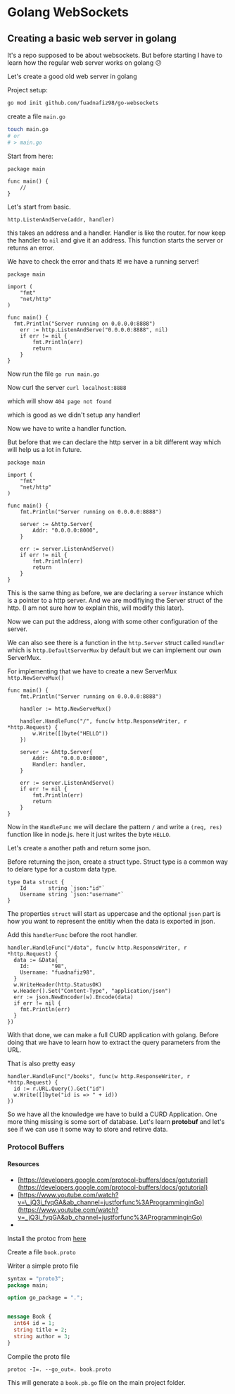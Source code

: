 # Golang WebSockets

## Creating a basic web server in golang

It's a repo supposed to be about websockets. But before starting I have to learn how the regular web server works on golang 😕

Let's create a good old web server in golang

Project setup:

```bash
go mod init github.com/fuadnafiz98/go-websockets
```

create a file `main.go`

```bash
touch main.go
# or
# > main.go
```

Start from here:

```golang
package main

func main() {
	//
}
```

Let's start from basic.

`http.ListenAndServe(addr, handler)`

this takes an address and a handler. Handler is like the router.
for now keep the handler to `nil` and give it an address. This function starts the server or returns an error.

We have to check the error and thats it!
we have a running server!

```golang
package main

import (
	"fmt"
	"net/http"
)

func main() {
  fmt.Println("Server running on 0.0.0.0:8888")
	err := http.ListenAndServe("0.0.0.0:8888", nil)
	if err != nil {
		fmt.Println(err)
		return
	}
}
```

Now run the file `go run main.go`

Now curl the server `curl localhost:8888`

which will show `404 page not found`

which is good as we didn't setup any handler!

Now we have to write a handler function.

But before that we can declare the http server in a bit different way which will help us a lot in future.

```golang
package main

import (
	"fmt"
	"net/http"
)

func main() {
	fmt.Println("Server running on 0.0.0.0:8888")

	server := &http.Server{
		Addr: "0.0.0.0:8000",
	}

	err := server.ListenAndServe()
	if err != nil {
		fmt.Println(err)
		return
	}
}
```

This is the same thing as before, we are declaring a `server` instance which is a pointer to a http server. And we are modifiying the Server struct of the http. (I am not sure how to explain this, will modify this later).

Now we can put the address, along with some other configuration of the server.

We can also see there is a function in the `http.Server` struct called `Handler` which is `http.DefaultServerMux` by default but we can implement our own ServerMux.

For implementing that we have to create a new ServerMux `http.NewServeMux()`

```golang
func main() {
	fmt.Println("Server running on 0.0.0.0:8888")

	handler := http.NewServeMux()

	handler.HandleFunc("/", func(w http.ResponseWriter, r *http.Request) {
		w.Write([]byte("HELLO"))
	})

	server := &http.Server{
		Addr:    "0.0.0.0:8000",
		Handler: handler,
	}

	err := server.ListenAndServe()
	if err != nil {
		fmt.Println(err)
		return
	}
}
```

Now in the `HandleFunc` we will declare the pattern `/` and write a `(req, res)` function like in node.js. here it just writes the byte `HELLO`.

Let's create a another path and return some json.

Before returning the json, create a struct type. Struct type is a common way to delare type for a custom data type.

```golang
type Data struct {
	Id       string `json:"id"`
	Username string `json:"username"`
}
```

The properties `struct` will start as uppercase and the optional `json` part is how you want to represent the entitiy when the data is exported in json.

Add this `handlerFunc` before the root handler.

```golang
handler.HandleFunc("/data", func(w http.ResponseWriter, r *http.Request) {
  data := &Data{
    Id:       "98",
    Username: "fuadnafiz98",
  }
  w.WriteHeader(http.StatusOK)
  w.Header().Set("Content-Type", "application/json")
  err := json.NewEncoder(w).Encode(data)
  if err != nil {
    fmt.Println(err)
  }
})
```

With that done, we can make a full CURD application with golang. Before doing that we have to learn how to extract the query parameters from the URL.

That is also pretty easy

```golang
handler.HandleFunc("/books", func(w http.ResponseWriter, r *http.Request) {
  id := r.URL.Query().Get("id")
  w.Write([]byte("id is => " + id))
})
```

So we have all the knowledge we have to build a CURD Application. One more thing missing is some sort of database.
Let's learn **protobuf** and let's see if we can use it some way to store and retirve data.

### Protocol Buffers

#### Resources

- [https://developers.google.com/protocol-buffers/docs/gotutorial](https://developers.google.com/protocol-buffers/docs/gotutorial)
- [https://www.youtube.com/watch?v=\_jQ3i_fyqGA&ab_channel=justforfunc%3AProgramminginGo](https://www.youtube.com/watch?v=_jQ3i_fyqGA&ab_channel=justforfunc%3AProgramminginGo)
-

Install the protoc from [here](https://github.com/protocolbuffers/protobuf/releases)

Create a file `book.proto`

Writer a simple proto file

```proto
syntax = "proto3";
package main;

option go_package = ".";


message Book {
  int64 id = 1;
  string title = 2;
  string author = 3;
}
```

Compile the proto file

`protoc -I=. --go_out=. book.proto`

This will generate a `book.pb.go` file on the main project folder.
